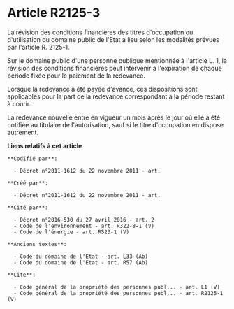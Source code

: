 # Article R2125-3

La révision des conditions financières des titres d'occupation ou d'utilisation du domaine public de l'Etat a lieu selon les
modalités prévues par l'article R. 2125-1. 

Sur le domaine public d'une personne publique mentionnée à l'article L. 1, la révision des conditions financières peut
intervenir à l'expiration de chaque période fixée pour le paiement de la redevance. 

Lorsque la redevance a été payée d'avance, ces dispositions sont applicables pour la part de la redevance correspondant à la
période restant à courir. 

La redevance nouvelle entre en vigueur un mois après le jour où elle a été notifiée au titulaire de l'autorisation, sauf si
le titre d'occupation en dispose autrement.

**Liens relatifs à cet article**

	**Codifié par**:

	  - Décret n°2011-1612 du 22 novembre 2011 - art.

	**Créé par**:

	  - Décret n°2011-1612 du 22 novembre 2011 - art.

	**Cité par**:

	  - Décret n°2016-530 du 27 avril 2016 - art. 2
	  - Code de l'environnement - art. R322-8-1 (V)
	  - Code de l'énergie - art. R523-1 (V)

	**Anciens textes**:

	  - Code du domaine de l'Etat - art. L33 (Ab)
	  - Code du domaine de l'Etat - art. R57 (Ab)

	**Cite**:

	  - Code général de la propriété des personnes publ... - art. L1 (V)
	  - Code général de la propriété des personnes publ... - art. R2125-1 (V)
